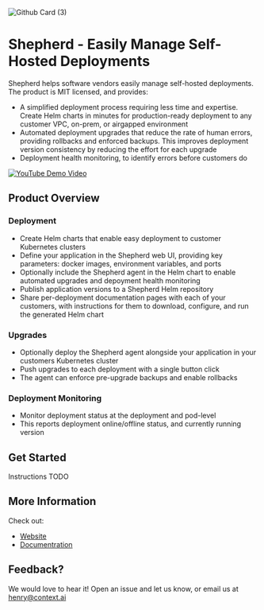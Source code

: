 ![Github Card (3)](https://github.com/user-attachments/assets/1658fc7b-e2d6-460f-bb40-0cb63eb532b5)

# Shepherd - Easily Manage Self-Hosted Deployments 

Shepherd helps software vendors easily manage self-hosted deployments. The product is MIT licensed, and provides:
- A simplified deployment process requiring less time and expertise. Create Helm charts in minutes for production-ready deployment to any customer VPC, on-prem, or airgapped environment
- Automated deployment upgrades that reduce the rate of human errors, providing rollbacks and enforced backups. This improves deployment version consistency by reducing the effort for each upgrade
- Deployment health monitoring, to identify errors before customers do
 
[![YouTube Demo Video](https://img.youtube.com/vi/pelVQx_zHJc/0.jpg)](https://www.youtube.com/watch?v=pelVQx_zHJc)
 
## Product Overview

### Deployment
- Create Helm charts that enable easy deployment to customer Kubernetes clusters
- Define your application in the Shepherd web UI, providing key parameters: docker images, environment variables, and ports
- Optionally include the Shepherd agent in the Helm chart to enable automated upgrades and depoyment health monitoring
- Publish application versions to a Shepherd Helm repository
- Share per-deployment documentation pages with each of your customers, with instructions for them to download, configure, and run the generated Helm chart

### Upgrades
- Optionally deploy the Shepherd agent alongside your application in your customers Kubernetes cluster
- Push upgrades to each deployment with a single button click
- The agent can enforce pre-upgrade backups and enable rollbacks 

### Deployment Monitoring
- Monitor deployment status at the deployment and pod-level
- This reports deployment online/offline status, and currently running version 

## Get Started

Instructions TODO

## More Information
Check out:
- [Website](https://trustshepherd.com)
- [Documentration](https://docs.trustshepherd.com)

## Feedback?
We would love to hear it! Open an issue and let us know, or email us at henry@context.ai
